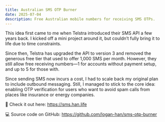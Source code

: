 ```yaml
---
title: Australian SMS OTP Burner
date: 2025-07-04
description: Free Australian mobile numbers for receiving SMS OTPs.
---
```


This idea first came to me when Telstra introduced their SMS API a few years back. I kicked off a mini project around it, but couldn’t fully bring it to life due to time constraints.

Since then, Telstra has upgraded the API to version 3 and removed the generous free tier that used to offer 1,000 SMS per month. However, they still allow free receiving numbers—1 for accounts without payment setup, and up to 5 for those with.

Since sending SMS now incurs a cost, I had to scale back my original plan to include outbound messaging. Still, I managed to stick to the core idea: enabling OTP verification for users who want to avoid spam calls from places like insurance or energy companies.

🔗 Check it out here: https://sms.han.life

💻 Source code on GitHub: https://github.com/logan-han/sms-otp-burner
